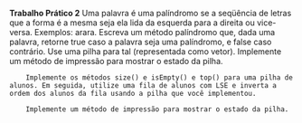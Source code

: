 **Trabalho Prático 2**
        Uma palavra é uma palíndromo se a seqüência de letras que a forma é a mesma seja ela lida da esquerda para a direita ou vice-versa. Exemplos: arara. Escreva um método palíndromo que, dada uma palavra, retorne true caso a palavra seja uma palíndromo, e false caso contrário. Use uma pilha para tal (representada como vetor). Implemente um método de impressão para mostrar o estado da pilha.


        Implemente os métodos size() e isEmpty() e top() para uma pilha de alunos. Em seguida, utilize uma fila de alunos com LSE e inverta a ordem dos alunos da fila usando a pilha que você implementou.

        Implemente um método de impressão para mostrar o estado da pilha.